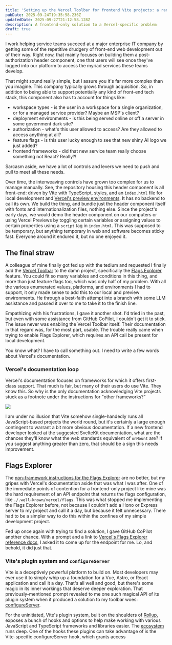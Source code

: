 ```yaml
---
title: 'Setting up the Vercel Toolbar for frontend Vite projects: a rant'
pubDate: 2025-09-24T19:35:58.236Z
updatedDate: 2025-09-27T21:12:58.128Z
description: A frontend-only solution to a Vercel-specific problem
draft: true
---
```


I work helping service teams succeed at a major enterprise IT company by getting some of the repetitive drudgery of front-end web development out of their way. Right now, that mainly focuses on building them a post-authorization header component, one that users will see once they've logged into our platform to access the myriad services these teams develop.

That might sound really simple, but I assure you it's far more complex than you imagine. This company typically grows through acquisition. So, in addition to being able to support potentially any kind of front-end tech stack, this component also has to account for things like:

* workspace types - is the user in a workspace for a single organization, or for a managed service provider? Maybe an MSP's client?
* deployment environments - is this being served online or off a server in some government dark site?
* authorization - what's this user allowed to access? Are they allowed to access anything at all?
* feature flags - is this user lucky enough to see that new shiny AI logo we just added?
* frontend frameworks - did that new service team really choose something not React? Really?!

Sarcasm aside, we have a lot of controls and levers we need to push and pull to meet all these needs.

Over time, the interweaving controls have grown too complex for us to manage manually. See, the repository housing this header component is all front-end: driven by Vite with TypeScript, styles, and an `index.html` file for local development and [Vercel's preview environments](https://vercel.com/docs/deployments/environments#preview-environment-pre-production). It has no backend to call its own. We build the thing, and bundle just the header component itself with fonts and internationalization files, nothing else. Since the project's early days, we would demo the header component on our computers or using Vercel Previews by toggling certain variables or assigning values to certain properties using a `script` tag in `index.html`. This was supposed to be temporary, but anything temporary in web and software becomes sticky fast. Everyone around it endured it, but no one enjoyed it.

## The final straw

A colleague of mine finally got fed up with the tedium and requested I finally add the [Vercel Toolbar](https://vercel.com/docs/vercel-toolbar) to the damn project, specifically the [Flags Explorer](https://vercel.com/docs/feature-flags/flags-explorer) feature. You could fit so many variables and conditions in this thing, and more than just feature flags too, which was only half of my problem. With all the various enumerated values, platforms, and environments I had to support, it only made sense to add this to our local and preview environments. He through a best-faith attempt into a branch with some LLM assistance and passed it over to me to take it to the finish line.

Empathizing with his frustrations, I gave it another shot. I'd tried in the past, but even with some assistance from GitHub CoPilot, I couldn't get it to stick. The issue never was enabling the Vercel Toolbar itself. Their documentation in that regard was, for the most part, usable. The trouble really came when trying to enable Flags Explorer, which requires an API call be present for local development.

You know what? I have to call something out. I need to write a few words about Vercel's documentation.

### Vercel's documentation loop

Vercel's documentation focuses on frameworks for which it offers first-class support. That much is fair, but many of their users do use Vite. They know this. So why is the only documentation acknowledging Vite projects stuck as a footnote under the instructions for "other frameworks?"

![](</Screenshot 2025-09-26 at 10.40.47 AM.png>)

I am under no illusion that Vite somehow single-handedly runs all JavaScript-based projects the world round, but it's certainly a large enough contingent to warrant a bit more obvious documentation. If a new frontend developer looked at the suggested SvelteKit documentation, what are the chances they'll know what the web standards equivalent of `onMount` are? If you suggest anything greater than zero, that should be a sign this needs improvement.

## Flags Explorer

The [non-framework instructions for the Flags Explorer](https://vercel.com/docs/feature-flags/flags-explorer/getting-started#:~:text=for%20SvelteKit.-,Using%20a%20custom%20setup,-Learn%20how%20to) are no better, but my gripes with Vercel's documentation aside that was what I was after. One of the immediate points of contention for a frontend-only project like mine was the hard requirement of an API endpoint that returns the flags configuration, like `./.well-known/vercel/flags`. This was what stopped me implementing the Flags Explorer before, not because I couldn't add a Hono or Express server to my project and call it a day, but because it felt unnecessary. There had to be a simpler way to do this within the confines of my simple development project.

Fed up once again with trying to find a solution, I gave GitHub CoPilot another chance. With a prompt and a link to [Vercel's Flags Explorer reference docs](https://vercel.com/docs/feature-flags/flags-explorer/reference), I asked it to come up for the endpoint for me. Lo, and behold, it did just that.

### Vite's plugin system and `configureServer`

Vite is a deceptively powerful platform to build on. Most developers may ever use it to simply whip up a foundation for a Vue, Astro, or React application and call it a day. That's all well and good, but there's some magic in its inner workings that deserve deeper exploration. That previously-mentioned prompt revealed to me one such magical API of its plugin system when it produced a solution to my toolbar woes: [configureServer](https://vite.dev/guide/api-plugin.html#configureserver).

For the uninitiated, Vite's plugin system, built on the shoulders of [Rollup](https://rollupjs.org/), exposes a bunch of hooks and options to help make working with various JavaScript and TypeScript frameworks and libraries easier. The [ecosystem](https://github.com/vitejs/awesome-vite#plugins) runs deep. One of the hooks these plugins can take advantage of is the Vite-specific configureServer hook, which grants access
